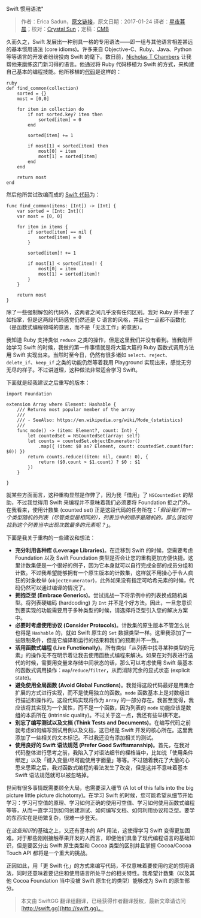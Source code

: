 Swift 惯用语法"

> 作者：Erica Sadun，[原文链接](http://ericasadun.com/2017/01/24/swift-idioms/)，原文日期：2017-01-24
> 译者：[星夜暮晨](http://www.jianshu.com/users/ef1058d2d851)；校对：[Crystal Sun](http://www.jianshu.com/users/7a2d2cc38444/latest_articles)；定稿：[CMB](https://github.com/chenmingbiao)
  









久而久之，Swift 发展出一种别具一格的专用语法——即一组与其他语言相差甚远的基本惯用语法 (core idioms)。许多来自 Objective-C、Ruby、Java、Python 等等语言的开发者纷纷投向 Swift 的麾下。数日前，[Nicholas T Chambers](https://github.com/ntchambers) 让我帮他来磨练这门新习得的语言。他通过将 Ruby 代码移植为 Swift 的方式，来构建自己基本的编程技能。他所移植的[代码](http://find_common.rb/)是这样的：



    ruby
    def find_common(collection)
        sorted = {}
        most = [0,0]
    
        for item in collection do
            if not sorted.key? item then
                sorted[item] = 0
            end
    
            sorted[item] += 1
    
            if most[1] < sorted[item] then
                most[0] = item
                most[1] = sorted[item]
            end
        end
    
        return most
    end

然后他所尝试改编而成的 [Swift 代码](https://gist.github.com/ntchambers/48a458726458f4d710d57fa962519898#file-find_common-swift)为：

    
    func find_common(items: [Int]) -> [Int] {
        var sorted = [Int: Int]()
        var most = [0, 0]
    
        for item in items {
            if sorted[item] == nil {
                sorted[item] = 0
            }
    
            sorted[item]! += 1
    
            if most[1] < sorted[item]! {
                most[0] = item
                most[1] = sorted[item]!
            }
        }
    
        return most
    }

除了一些强制解包的代码外，这两者之间几乎没有任何区别。我对 Ruby 并不是了如指掌，但是这两段代码感觉仍然还是 C 语言的风格，并且也一点都不函数化（是函数式编程领域的意思，而不是「无法工作」的意思）。

我知道 Ruby 支持类似 `reduce` 之类的操作，但是这里我们并没有看到。当我刚开始学习 Swift 的时候，我做的第一件事情就是将大篇大篇的 Ruby 函数式调用方法用 Swift 实现出来。当然时至今日，仍然有很多诸如 `select`、`reject`、`delete_if`、`keep_if` 之类的功能仍然等着我用 Playground 实现出来，感觉无穷无尽的样子。不过讲道理，这种做法非常适合学习 Swift。

下面就是经我建议之后重写的版本：

    
    import Foundation
    
    extension Array where Element: Hashable {
        /// Returns most popular member of the array
        ///
        /// - SeeAlso: https://en.wikipedia.org/wiki/Mode_(statistics)
        ///
        func mode() -> (item: Element?, count: Int) {
            let countedSet = NSCountedSet(array: self)
            let counts = countedSet.objectEnumerator()
                .map({ (item: $0 as? Element, count: countedSet.count(for: $0)) })
            return counts.reduce((item: nil, count: 0), {
                return ($0.count > $1.count) ? $0 : $1
            })
        }
        
    }

就某些方面而言，这种重构显然是作弊了，因为我「借用」了 `NSCountedSet` 的帮助，不过我觉得用 Swift 来编程并不意味着我们必须要将 Foundation 拒之门外。在我看来，使用计数集 (counted set) 正是这段代码的任务所在：「*假设我们有一个类型随机的列表（尽管类型是相同的），列表当中的顺序是随机的。那么该如何找到这个列表当中出现次数最多的元素呢？*」。

下面是我关于重构的一些建议和想法：

* **充分利用各种库 (Leverage Libraries)**。在迁移到 Swift 的时候，您需要考虑 Foundation 以及 Swift Foundation 类型是否会让您的重构更加方便快捷。这里计数集便是一个很好的例子，因为它本身就可以自行完成全部的成员分组和计数。不过我希望能够拥有一个原生版本的计数集，这样就不用操心于令人疯狂的对象枚举 (`objectEnumerator`)，此外如果没有指定可哈希元素的时候，代码仍然可以通过编译的情况了。
* **拥抱泛型 (Embrace Generics)**。尝试挑战一下将示例中的列表换成随机类型。将列表硬编码 (hardcoding) 为 `Int`  并不是个好方法。因此，一旦您意识到要实现的功能需要用于多种类型的时候，请选择将泛型引入您的解决方案中。
* **必要时考虑使用协议 (Consider Protocols)**。计数集的原生版本不管怎么说也得是 `Hashable` 的，就如 Swift 原生的 `Set` 数据类型一样。这里我添加了一些限制条件，但是它编译和运行的结果和我们的预期并不一致。
* **活用函数式编程 (Live Functionally)**。所有类似「从列表中找寻某种类型的元素」的操作无不在明示着让我去使用函数式编程来解决。如果在对列表进行迭代的时候，需要用变量来存储中间状态的话，那么可以考虑使用 Swift 最基本的函数式调用操作：`map`/`reduce`/`filter`，从而消除冗余的显式状态 (explicit state)。
* **避免使用全局函数 (Avoid Global Functions)**。我觉得这段代码最好是用集合扩展的方式进行实现，而不是使用独立的函数。`mode` 函数基本上是对数组进行描述和操作的。这段代码实现将作为 `Array` 的一部分存在。我甚至觉得，我应该将其实现为一个属性，而不是一个函数，因为列表的 `mode` 功能应该是数组的本质所在 (intrinsic quality)。不过关于这一点，我还有些举棋不定。
* **别忘了编写测试以及文档 (Think Tests and Documents)**。在编写代码之前就考虑如何编写测试用例以及文档，这已经是 Swift 开发的核心所在。这里我添加了一些相关的文本标记。不过我还没有添加相关的测试。
* **使用良好的 Swift 语法规范 (Prefer Good Swiftsmanship)**。首先，在我对代码整体进行思考之前，我陷入了对语法细节的桎梏当中，比如说「使用条件绑定」以及「键入变量/尽可能使用字面量」等等。不过随着我花了大量的心思来思索之后，我对函数式编程的看法发生了改变，但是这并不意味着基本 Swift 语法规范就可以被忽略掉。

世间有很多事情既需要顾全大局，也需要深入细节 (A lot of this falls into the big picture little picture dichotomy)。在学习 Swift 的时候，您可能希望从细节开始学习：学习可空值的原理、学习如何正确的使用可空值、学习如何使用函数式编程等等，从而一直学习到如何创建测试、如何编写文档、如何利用协议和泛型。要学的东西实在是纷繁复杂，很难一步登天。

在*这些知识*的基础之上，又还有基本的 API 用法，这使得学习 Swift 变得更加困难。对于那些刚刚接触苹果开发的人而言，即便他们具备了现代编程语言的基础知识，但是要区分出 Swift 原生类型和 Cocoa 类型的区别并且掌握 Cocoa/Cocoa Touch API 都将是一个重大的挑战。

正因如此，用「更 Swift 化」的方式来编写代码，不仅意味着要使用约定的惯用语法，同时还意味着要记住和使用语言所处平台的相关特性。我希望计数集（以及其他 Cocoa Foundation 当中没被 Swift 原生化的类型）能够成为 Swift 的原生部分。
> 本文由 SwiftGG 翻译组翻译，已经获得作者翻译授权，最新文章请访问 [http://swift.gg](http://swift.gg)。